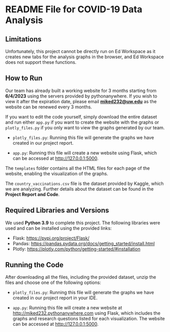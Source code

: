 # README File for COVID-19 Data Analysis 

## Limitations
Unfortunately, this project cannot be directly run on Ed Workspace as it creates new tabs for the analysis graphs in the browser, and Ed Workspace does not support these functions.

## How to Run
Our team has already built a working website for 3 months starting from **6/4/2023** using the servers provided by pythonanywhere. If you wish to view it after the expiration date, please email **miked232@uw.edu** as the website can be renewed every 3 months.

If you want to edit the code yourself, simply download the entire dataset and run either `app.py` if you want to create the website with the graphs or `plotly_files.py` if you only want to view the graphs generated by our team.

- `plotly_files.py`: Running this file will generate the graphs we have created in our project report.

- `app.py`: Running this file will create a new website using Flask, which can be accessed at <http://127.0.0.1:5000>.

The `templates` folder contains all the HTML files for each page of the website, enabling the visualization of the graphs.

The `country_vaccinations.csv` file is the dataset provided by Kaggle, which we are analyzing. Further details about the dataset can be found in the **Project Report and Code**.

## Required Libraries and Versions
We used **Python 3.9** to complete this project. The following libraries were used and can be installed using the provided links:

- Flask: <https://pypi.org/project/Flask/>
- Pandas: <https://pandas.pydata.org/docs/getting_started/install.html>
- Plotly: <https://plotly.com/python/getting-started/#installation>

## Running the Code
After downloading all the files, including the provided dataset, unzip the files and choose one of the following options:

- `plotly_files.py`: Running this file will generate the graphs we have created in our project report in your IDE.

- `app.py`: Running this file will create a new website at <http://miked232.pythonanywhere.com> using Flask, which includes the graphs and research questions listed for each visualization. The website can be accessed at <http://127.0.0.1:5000>.
